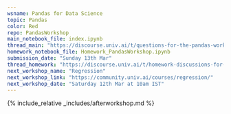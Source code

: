 ```yaml
---
wsname: Pandas for Data Science
topic: Pandas
color: Red
repo: PandasWorkshop
main_notebook_file: index.ipynb
thread_main: "https://discourse.univ.ai/t/questions-for-the-pandas-workshop/10169?u=bbhaskar8"
homework_notebook_file: Homework_PandasWorkshop.ipynb
submission_date: "Sunday 13th Mar"
thread_homework: "https://discourse.univ.ai/t/homework-discussions-for-the-pandas-workshop/10170?u=bbhaskar8"
next_workshop_name: "Regression"
next_workshop_link: "https://community.univ.ai/courses/regression/"
next_workshop_date: "Saturday 12th Mar at 10am IST"
---
```


{% include_relative _includes/afterworkshop.md %}
